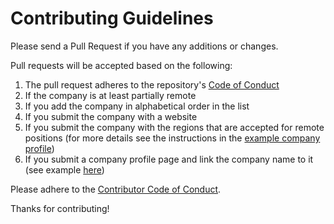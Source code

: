 # Contributing Guidelines

Please send a Pull Request if you have any additions or changes.

Pull requests will be accepted based on the following:

1. The pull request adheres to the repository's [Code of Conduct](/CODE_OF_CONDUCT.md)
1. If the company is at least partially remote
1. If you add the company in alphabetical order in the list
1. If you submit the company with a website
1. If you submit the company with the regions that are accepted for remote positions (for more details see the instructions in the [example company profile](/company-profiles/example.md#region))
1. If you submit a company profile page and link the company name to it (see example [here](/company-profiles/example.md))

Please adhere to the [Contributor Code of Conduct](CODE_OF_CONDUCT.md).

Thanks for contributing!
